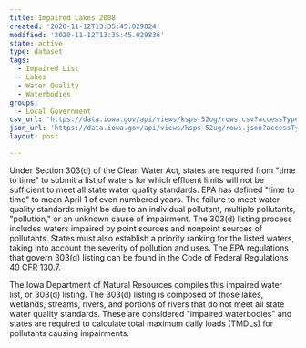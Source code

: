 ```yaml
---
title: Impaired Lakes 2008
created: '2020-11-12T13:35:45.029824'
modified: '2020-11-12T13:35:45.029836'
state: active
type: dataset
tags:
  - Impaired List
  - Lakes
  - Water Quality
  - Waterbodies
groups:
  - Local Government
csv_url: 'https://data.iowa.gov/api/views/ksps-52ug/rows.csv?accessType=DOWNLOAD'
json_url: 'https://data.iowa.gov/api/views/ksps-52ug/rows.json?accessType=DOWNLOAD'
layout: post

---
```

Under Section 303(d) of the Clean Water Act, states are required from "time to time" to submit a list of waters for which effluent limits will not be sufficient to meet all state water quality standards. EPA has defined "time to time" to mean April 1 of even numbered years. The failure to meet water quality standards might be due to an individual pollutant, multiple pollutants, "pollution," or an unknown cause of impairment. The 303(d) listing process includes waters impaired by point sources and nonpoint sources of pollutants. States must also establish a priority ranking for the listed waters, taking into account the severity of pollution and uses. The EPA regulations that govern 303(d) listing can be found in the Code of Federal Regulations 40 CFR 130.7.

The Iowa Department of Natural Resources compiles this impaired water list, or 303(d) listing. The 303(d) listing is composed of those lakes, wetlands, streams, rivers, and portions of rivers that do not meet all state water quality standards. These are considered "impaired waterbodies" and states are required to calculate total maximum daily loads (TMDLs) for pollutants causing impairments.
